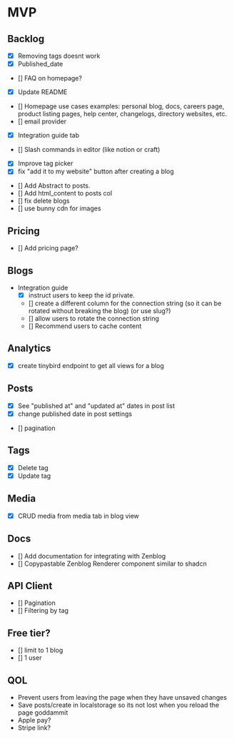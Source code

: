 # MVP

## Backlog

- [x] Removing tags doesnt work
- [x] Published_date
- [] FAQ on homepage?
- [x] Update README
- [] Homepage use cases examples: personal blog, docs, careers page, product listing pages, help center, changelogs, directory websites, etc.
- [] email provider
- [x] Integration guide tab
- [] Slash commands in editor (like notion or craft)
- [x] Improve tag picker
- [x] fix "add it to my website" button after creating a blog
- [] Add Abstract to posts.
- [] Add html_content to posts col
- [] fix delete blogs
- [] use bunny cdn for images

## Pricing

- [] Add pricing page?

## Blogs

- Integration guide
  - [x] instruct users to keep the id private.
  - [] create a different column for the connection string (so it can be rotated without breaking the blog) (or use slug?)
  - [] allow users to rotate the connection string
  - [] Recommend users to cache content

## Analytics

- [x] create tinybird endpoint to get all views for a blog

## Posts

- [x] See "published at" and "updated at" dates in post list
- [x] change published date in post settings
- [] pagination

## Tags

- [x] Delete tag
- [x] Update tag

## Media

- [x] CRUD media from media tab in blog view

## Docs

- [] Add documentation for integrating with Zenblog
- [] Copypastable Zenblog Renderer component similar to shadcn

## API Client

- [] Pagination
- [] Filtering by tag

## Free tier?

- [] limit to 1 blog
- [] 1 user

## QOL

- Prevent users from leaving the page when they have unsaved changes
- Save posts/create in localstorage so its not lost when you reload the page goddammit
- Apple pay?
- Stripe link?
